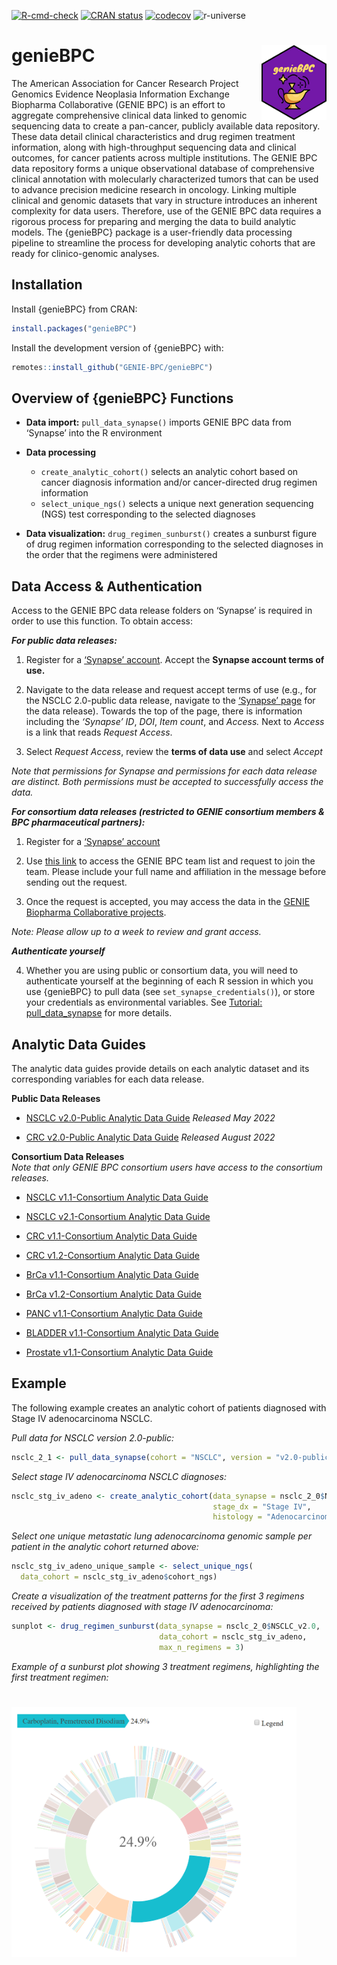 
<!-- README.md is generated from README.Rmd. Please edit that file -->
<!-- badges: start -->

[![R-cmd-check](https://github.com/GENIE-BPC/genieBPC/workflows/R-cmd-check/badge.svg)](https://github.com/GENIE-BPC/genieBPC/actions)
[![CRAN
status](https://www.r-pkg.org/badges/version/genieBPC)](https://cran.r-project.org/package=genieBPC)
[![codecov](https://codecov.io/gh/GENIE-BPC/genieBPC/branch/main/graph/badge.svg?token=431LhDhF5K)](https://app.codecov.io/gh/GENIE-BPC/genieBPC)
![r-universe](https://mskcc-epi-bio.r-universe.dev/badges/genieBPC)
<!-- badges: end -->

# genieBPC <img src="man/figures/geniebpc_hex_sticker.png" align="right" height="120" /></a>

The American Association for Cancer Research Project Genomics Evidence
Neoplasia Information Exchange Biopharma Collaborative (GENIE BPC) is an
effort to aggregate comprehensive clinical data linked to genomic
sequencing data to create a pan-cancer, publicly available data
repository. These data detail clinical characteristics and drug regimen
treatment information, along with high-throughput sequencing data and
clinical outcomes, for cancer patients across multiple institutions. The
GENIE BPC data repository forms a unique observational database of
comprehensive clinical annotation with molecularly characterized tumors
that can be used to advance precision medicine research in oncology.
Linking multiple clinical and genomic datasets that vary in structure
introduces an inherent complexity for data users. Therefore, use of the
GENIE BPC data requires a rigorous process for preparing and merging the
data to build analytic models. The {genieBPC} package is a user-friendly
data processing pipeline to streamline the process for developing
analytic cohorts that are ready for clinico-genomic analyses.

## Installation

Install {genieBPC} from CRAN:

``` r
install.packages("genieBPC")
```

Install the development version of {genieBPC} with:

``` r
remotes::install_github("GENIE-BPC/genieBPC")
```

## Overview of {genieBPC} Functions

-   **Data import:** `pull_data_synapse()` imports GENIE BPC data from
    ‘Synapse’ into the R environment

-   **Data processing**

    -   `create_analytic_cohort()` selects an analytic cohort based on
        cancer diagnosis information and/or cancer-directed drug regimen
        information  
    -   `select_unique_ngs()` selects a unique next generation
        sequencing (NGS) test corresponding to the selected diagnoses

-   **Data visualization:** `drug_regimen_sunburst()` creates a sunburst
    figure of drug regimen information corresponding to the selected
    diagnoses in the order that the regimens were administered

## Data Access & Authentication

Access to the GENIE BPC data release folders on ‘Synapse’ is required in
order to use this function. To obtain access:

***For public data releases:***

1.  Register for a [‘Synapse’ account](https://www.synapse.org/#).
    Accept the **Synapse account terms of use.**

2.  Navigate to the data release and request accept terms of use (e.g.,
    for the NSCLC 2.0-public data release, navigate to the [‘Synapse’
    page](https://www.synapse.org/#!Synapse:syn27056697) for the data
    release). Towards the top of the page, there is information
    including the *‘Synapse’ ID*, *DOI*, *Item count*, and *Access.*
    Next to *Access* is a link that reads *Request Access*.

3.  Select *Request Access*, review the **terms of data use** and select
    *Accept*

*Note that permissions for Synapse and permissions for each data release
are distinct. Both permissions must be accepted to successfully access
the data.*

***For consortium data releases (restricted to GENIE consortium members
& BPC pharmaceutical partners):***

1.  Register for a [‘Synapse’ account](https://www.synapse.org/#)

2.  Use [this link](https://www.synapse.org/#!Team:3399797) to access
    the GENIE BPC team list and request to join the team. Please include
    your full name and affiliation in the message before sending out the
    request.

3.  Once the request is accepted, you may access the data in the [GENIE
    Biopharma Collaborative
    projects](https://www.synapse.org/#!Synapse:syn21226493).

*Note: Please allow up to a week to review and grant access.*

***Authenticate yourself***

4.  Whether you are using public or consortium data, you will need to
    authenticate yourself at the beginning of each R session in which
    you use {genieBPC} to pull data (see `set_synapse_credentials()`),
    or store your credentials as environmental variables. See [Tutorial:
    pull_data_synapse](https://genie-bpc.github.io/genieBPC/articles/pull_data_synapse_vignette.html)
    for more details.

## Analytic Data Guides

The analytic data guides provide details on each analytic dataset and
its corresponding variables for each data release.

**Public Data Releases**

-   [NSCLC v2.0-Public Analytic Data
    Guide](https://www.synapse.org/#!Synapse:syn30557304) *Released May 2022*
    
-   [CRC v2.0-Public Analytic Data 
    Guide](https://www.synapse.org/#!Synapse:syn31751466) *Released August 2022*
    
**Consortium Data Releases**  
*Note that only GENIE BPC consortium users have access to the consortium releases.*   

-   [NSCLC v1.1-Consortium Analytic Data
    Guide](https://www.synapse.org/#!Synapse:syn23002641)
    
-   [NSCLC v2.1-Consortium Analytic Data
    Guide](https://www.synapse.org/#!Synapse:syn26008058)
    
-   [CRC v1.1-Consortium Analytic Data
    Guide](https://www.synapse.org/#!Synapse:syn23764204)
    
-   [CRC v1.2-Consortium Analytic Data
    Guide](https://www.synapse.org/#!Synapse:syn26077308)
    
-   [BrCa v1.1-Consortium Analytic Data
    Guide](https://www.synapse.org/#!Synapse:syn32330194)
    
-   [BrCa v1.2-Consortium Analytic Data
    Guide](https://www.synapse.org/#!Synapse:syn30787692)
    
-   [PANC v1.1-Consortium Analytic Data
    Guide](https://www.synapse.org/#!Synapse:syn29787285)

-   [BLADDER v1.1-Consortium Analytic Data
    Guide](https://www.synapse.org/#!Synapse:syn30787692)
    
-   [Prostate v1.1-Consortium Analytic Data
    Guide](https://www.synapse.org/#!Synapse:syn30148714)

## Example

The following example creates an analytic cohort of patients diagnosed
with Stage IV adenocarcinoma NSCLC.

*Pull data for NSCLC version 2.0-public:*

``` r
nsclc_2_1 <- pull_data_synapse(cohort = "NSCLC", version = "v2.0-public")
```

*Select stage IV adenocarcinoma NSCLC diagnoses:*

``` r
nsclc_stg_iv_adeno <- create_analytic_cohort(data_synapse = nsclc_2_0$NSCLC_v2.0, 
                                             stage_dx = "Stage IV", 
                                             histology = "Adenocarcinoma")
```

*Select one unique metastatic lung adenocarcinoma genomic sample per
patient in the analytic cohort returned above:*

``` r
nsclc_stg_iv_adeno_unique_sample <- select_unique_ngs(
  data_cohort = nsclc_stg_iv_adeno$cohort_ngs)
```

*Create a visualization of the treatment patterns for the first 3
regimens received by patients diagnosed with stage IV adenocarcinoma:*

``` r
sunplot <- drug_regimen_sunburst(data_synapse = nsclc_2_0$NSCLC_v2.0,
                                 data_cohort = nsclc_stg_iv_adeno,
                                 max_n_regimens = 3)
```

*Example of a sunburst plot showing 3 treatment regimens, highlighting
the first treatment regimen:*

# <img src="man/figures/genieBPC_sunburst2.png" height="400" /></a>
